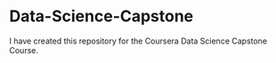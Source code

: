 # Data-Science-Capstone
I have created this repository for the Coursera Data Science Capstone Course.

